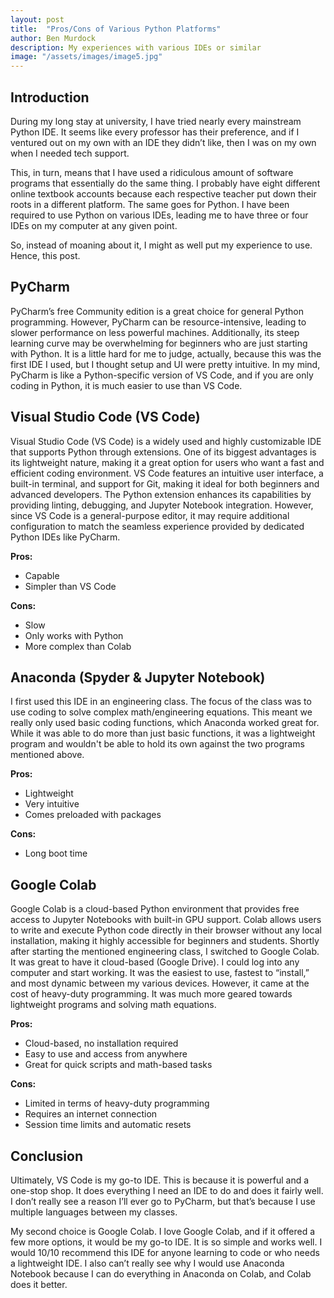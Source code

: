 ```yaml
---
layout: post
title:  "Pros/Cons of Various Python Platforms"
author: Ben Murdock
description: My experiences with various IDEs or similar
image: "/assets/images/image5.jpg"
---
```


## Introduction

During my long stay at university, I have tried nearly every mainstream Python IDE. It seems like every professor has their preference, and if I ventured out on my own with an IDE they didn’t like, then I was on my own when I needed tech support.

This, in turn, means that I have used a ridiculous amount of software programs that essentially do the same thing. I probably have eight different online textbook accounts because each respective teacher put down their roots in a different platform. The same goes for Python. I have been required to use Python on various IDEs, leading me to have three or four IDEs on my computer at any given point.

So, instead of moaning about it, I might as well put my experience to use. Hence, this post.


## PyCharm

PyCharm’s free Community edition is a great choice for general Python programming. However, PyCharm can be resource-intensive, leading to slower performance on less powerful machines. Additionally, its steep learning curve may be overwhelming for beginners who are just starting with Python. It is a little hard for me to judge, actually, because this was the first IDE I used, but I thought setup and UI were pretty intuitive. In my mind, PyCharm is like a Python-specific version of VS Code, and if you are only coding in Python, it is much easier to use than VS Code.


## Visual Studio Code (VS Code)

Visual Studio Code (VS Code) is a widely used and highly customizable IDE that supports Python through extensions. One of its biggest advantages is its lightweight nature, making it a great option for users who want a fast and efficient coding environment. VS Code features an intuitive user interface, a built-in terminal, and support for Git, making it ideal for both beginners and advanced developers. The Python extension enhances its capabilities by providing linting, debugging, and Jupyter Notebook integration. However, since VS Code is a general-purpose editor, it may require additional configuration to match the seamless experience provided by dedicated Python IDEs like PyCharm.

**Pros:**
- Capable
- Simpler than VS Code

**Cons:**
- Slow
- Only works with Python
- More complex than Colab


## Anaconda (Spyder & Jupyter Notebook)

I first used this IDE in an engineering class. The focus of the class was to use coding to solve complex math/engineering equations. This meant we really only used basic coding functions, which Anaconda worked great for. While it was able to do more than just basic functions, it was a lightweight program and wouldn't be able to hold its own against the two programs mentioned above.

**Pros:**
- Lightweight
- Very intuitive
- Comes preloaded with packages

**Cons:**
- Long boot time


## Google Colab

Google Colab is a cloud-based Python environment that provides free access to Jupyter Notebooks with built-in GPU support. Colab allows users to write and execute Python code directly in their browser without any local installation, making it highly accessible for beginners and students. Shortly after starting the mentioned engineering class, I switched to Google Colab. It was great to have it cloud-based (Google Drive). I could log into any computer and start working. It was the easiest to use, fastest to “install,” and most dynamic between my various devices. However, it came at the cost of heavy-duty programming. It was much more geared towards lightweight programs and solving math equations.

**Pros:**
- Cloud-based, no installation required
- Easy to use and access from anywhere
- Great for quick scripts and math-based tasks

**Cons:**
- Limited in terms of heavy-duty programming
- Requires an internet connection
- Session time limits and automatic resets


## Conclusion

Ultimately, VS Code is my go-to IDE. This is because it is powerful and a one-stop shop. It does everything I need an IDE to do and does it fairly well. I don’t really see a reason I’ll ever go to PyCharm, but that’s because I use multiple languages between my classes.

My second choice is Google Colab. I love Google Colab, and if it offered a few more options, it would be my go-to IDE. It is so simple and works well. I would 10/10 recommend this IDE for anyone learning to code or who needs a lightweight IDE. I also can’t really see why I would use Anaconda Notebook because I can do everything in Anaconda on Colab, and Colab does it better.

